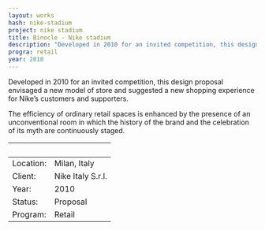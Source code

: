 ```yaml
---
layout: works
hash: nike-stadium
project: nike stadium
title: Binocle - Nike stadium
description: "Developed in 2010 for an invited competition, this design proposal envisaged a new model of store and suggested a new shopping experience for Nike’s customers"
progra: retail
year: 2010
---
```


Developed in 2010 for an invited competition, this design proposal envisaged a new model of store and suggested a new shopping experience for Nike’s customers and supporters.

The efficiency of ordinary retail spaces is enhanced by the presence of an unconventional room in which the history of the brand and the celebration of its myth are continuously staged.

|&nbsp;|&nbsp;|
|:----------|:---------------|
| Location: | Milan, Italy      |
| Client:   | Nike Italy S.r.l. |
| Year:     | 2010              |
| Status:   | Proposal          |
| Program:  | Retail            |
